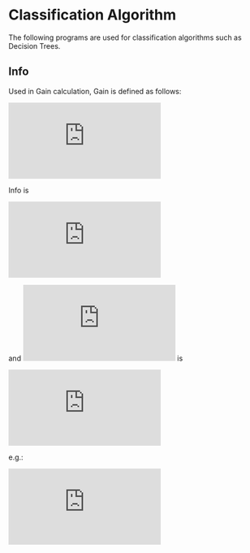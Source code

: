 # Classification Algorithm

The following programs are used for classification algorithms such as Decision Trees.

## Info

Used in Gain calculation, Gain is defined as follows:

![Gain(A)=Info(D)-Info_A(D)](https://latex.codecogs.com/gif.latex?Gain%28A%29%3DInfo%28D%29-Info_A%28D%29)

Info is

![Info(D)=-\sum_{i=1}^{m}p_i\log_2(p_i)](https://latex.codecogs.com/gif.latex?Info%28D%29%3D-%5Csum_%7Bi%3D1%7D%5E%7Bm%7Dp_i%5Clog_2%28p_i%29)

and ![p_i](https://latex.codecogs.com/gif.latex?p_i) is

![p_i = \frac{\left | C_i,_D \right |}{\left | D \right |}](https://latex.codecogs.com/gif.latex?p_i%20%3D%20%5Cfrac%7B%5Cleft%20%7C%20C_i%2C_D%20%5Cright%20%7C%7D%7B%5Cleft%20%7C%20D%20%5Cright%20%7C%7D)

e.g.:

![Info(5,3)=-\frac{5}{8}\log_2\left (\frac{5}{8}  \right )-\frac{3}{8}\log_2\left (\frac{3}{8}  \right )](https://latex.codecogs.com/gif.latex?Info%285%2C3%29%3D-%5Cfrac%7B5%7D%7B8%7D%5Clog_2%5Cleft%20%28%5Cfrac%7B5%7D%7B8%7D%20%5Cright%20%29-%5Cfrac%7B3%7D%7B8%7D%5Clog_2%5Cleft%20%28%5Cfrac%7B3%7D%7B8%7D%20%5Cright%20%29)
